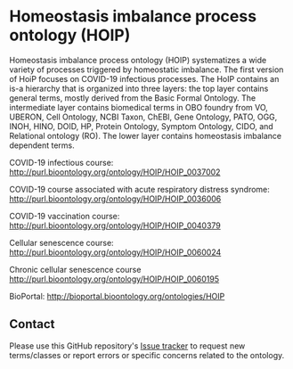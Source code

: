# Homeostasis imbalance process ontology (HOIP)

Homeostasis imbalance process ontology (HOIP) systematizes a wide variety of processes triggered by homeostatic imbalance. The first version of HoiP focuses on COVID-19 infectious processes. The HoIP contains an is-a hierarchy that is organized into three layers: the top layer contains general terms, mostly derived from the Basic Formal Ontology. The intermediate layer contains biomedical terms in OBO foundry from VO, UBERON, Cell Ontology, NCBI Taxon, ChEBI, Gene Ontology, PATO, OGG, INOH, HINO, DOID, HP, Protein Ontology, Symptom Ontology,  CIDO, and Relational ontology (RO). The lower layer contains homeostasis imbalance dependent terms.

COVID-19 infectious course:
http://purl.bioontology.org/ontology/HOIP/HOIP_0037002

COVID-19 course associated with acute respiratory distress syndrome:
http://purl.bioontology.org/ontology/HOIP/HOIP_0036006

COVID-19 vaccination course:
http://purl.bioontology.org/ontology/HOIP/HOIP_0040379

Cellular senescence course:
http://purl.bioontology.org/ontology/HOIP/HOIP_0060024

Chronic cellular senescence course
http://purl.bioontology.org/ontology/HOIP/HOIP_0060195

BioPortal: http://bioportal.bioontology.org/ontologies/HOIP

## Contact

Please use this GitHub repository's [Issue tracker](https://github.com/yuki-yamagata/hoip/issues) to request new terms/classes or report errors or specific concerns related to the ontology.
